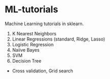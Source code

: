 # ML-tutorials

Machine Learning tutorials in sklearn.

1. K Nearest Neighbors
2. Linear Regressions (standard, Ridge, Lasso)
3. Logistic Regression
4. Naiive Bayes
5. SVM
6. Decision Tree

- Cross validation, Grid search